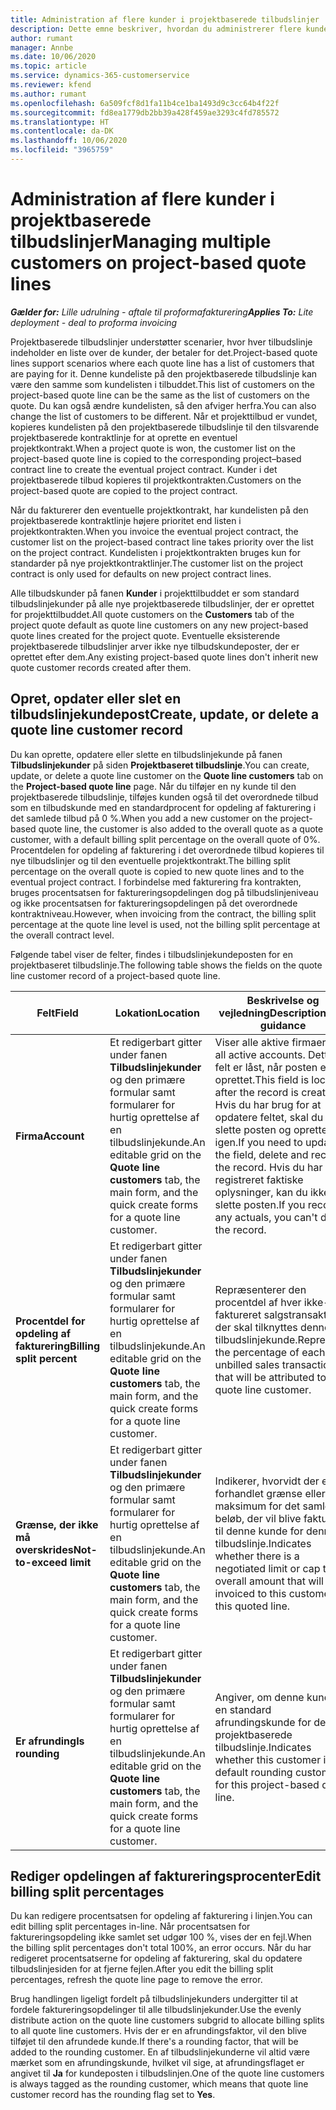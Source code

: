 ```yaml
---
title: Administration af flere kunder i projektbaserede tilbudslinjer
description: Dette emne beskriver, hvordan du administrerer flere kunder på projektbaserede tilbudslinjer.
author: rumant
manager: Annbe
ms.date: 10/06/2020
ms.topic: article
ms.service: dynamics-365-customerservice
ms.reviewer: kfend
ms.author: rumant
ms.openlocfilehash: 6a509fcf8d1fa11b4ce1ba1493d9c3cc64b4f22f
ms.sourcegitcommit: fd8ea1779db2bb39a428f459ae3293c4fd785572
ms.translationtype: HT
ms.contentlocale: da-DK
ms.lasthandoff: 10/06/2020
ms.locfileid: "3965759"
---
```

# <a name="managing-multiple-customers-on-project-based-quote-lines"></a><span data-ttu-id="9e22d-103">Administration af flere kunder i projektbaserede tilbudslinjer</span><span class="sxs-lookup"><span data-stu-id="9e22d-103">Managing multiple customers on project-based quote lines</span></span>

<span data-ttu-id="9e22d-104">_**Gælder for:** Lille udrulning - aftale til proformafakturering_</span><span class="sxs-lookup"><span data-stu-id="9e22d-104">_**Applies To:** Lite deployment - deal to proforma invoicing_</span></span>

<span data-ttu-id="9e22d-105">Projektbaserede tilbudslinjer understøtter scenarier, hvor hver tilbudslinje indeholder en liste over de kunder, der betaler for det.</span><span class="sxs-lookup"><span data-stu-id="9e22d-105">Project-based quote lines support scenarios where each quote line has a list of customers that are paying for it.</span></span> <span data-ttu-id="9e22d-106">Denne kundeliste på den projektbaserede tilbudslinje kan være den samme som kundelisten i tilbuddet.</span><span class="sxs-lookup"><span data-stu-id="9e22d-106">This list of customers on the project-based quote line can be the same as the list of customers on the quote.</span></span> <span data-ttu-id="9e22d-107">Du kan også ændre kundelisten, så den afviger herfra.</span><span class="sxs-lookup"><span data-stu-id="9e22d-107">You can also change the list of customers to be different.</span></span> <span data-ttu-id="9e22d-108">Når et projekttilbud er vundet, kopieres kundelisten på den projektbaserede tilbudslinje til den tilsvarende projektbaserede kontraktlinje for at oprette en eventuel projektkontrakt.</span><span class="sxs-lookup"><span data-stu-id="9e22d-108">When a project quote is won, the customer list on the project-based quote line is copied to the corresponding project–based contract line to create the eventual project contract.</span></span> <span data-ttu-id="9e22d-109">Kunder i det projektbaserede tilbud kopieres til projektkontrakten.</span><span class="sxs-lookup"><span data-stu-id="9e22d-109">Customers on the project-based quote are copied to the project contract.</span></span>

<span data-ttu-id="9e22d-110">Når du fakturerer den eventuelle projektkontrakt, har kundelisten på den projektbaserede kontraktlinje højere prioritet end listen i projektkontrakten.</span><span class="sxs-lookup"><span data-stu-id="9e22d-110">When you invoice the eventual project contract, the customer list on the project-based contract line takes priority over the list on the project contract.</span></span> <span data-ttu-id="9e22d-111">Kundelisten i projektkontrakten bruges kun for standarder på nye projektkontraktlinjer.</span><span class="sxs-lookup"><span data-stu-id="9e22d-111">The customer list on the project contract is only used for defaults on new project contract lines.</span></span>

<span data-ttu-id="9e22d-112">Alle tilbudskunder på fanen **Kunder** i projekttilbuddet er som standard tilbudslinjekunder på alle nye projektbaserede tilbudslinjer, der er oprettet for projekttilbuddet.</span><span class="sxs-lookup"><span data-stu-id="9e22d-112">All quote customers on the **Customers** tab of the project quote default as quote line customers on any new project-based quote lines created for the project quote.</span></span> <span data-ttu-id="9e22d-113">Eventuelle eksisterende projektbaserede tilbudslinjer arver ikke nye tilbudskundeposter, der er oprettet efter dem.</span><span class="sxs-lookup"><span data-stu-id="9e22d-113">Any existing project-based quote lines don't inherit new quote customer records created after them.</span></span>

## <a name="create-update-or-delete-a-quote-line-customer-record"></a><span data-ttu-id="9e22d-114">Opret, opdater eller slet en tilbudslinjekundepost</span><span class="sxs-lookup"><span data-stu-id="9e22d-114">Create, update, or delete a quote line customer record</span></span>

<span data-ttu-id="9e22d-115">Du kan oprette, opdatere eller slette en tilbudslinjekunde på fanen **Tilbudslinjekunder** på siden **Projektbaseret tilbudslinje**.</span><span class="sxs-lookup"><span data-stu-id="9e22d-115">You can create, update, or delete a quote line customer on the **Quote line customers** tab on the **Project-based quote line** page.</span></span> <span data-ttu-id="9e22d-116">Når du tilføjer en ny kunde til den projektbaserede tilbudslinje, tilføjes kunden også til det overordnede tilbud som en tilbudskunde med en standardprocent for opdeling af fakturering i det samlede tilbud på 0 %.</span><span class="sxs-lookup"><span data-stu-id="9e22d-116">When you add a new customer on the project-based quote line, the customer is also added to the overall quote as a quote customer, with a default billing split percentage on the overall quote of 0%.</span></span> <span data-ttu-id="9e22d-117">Procentdelen for opdeling af fakturering i det overordnede tilbud kopieres til nye tilbudslinjer og til den eventuelle projektkontrakt.</span><span class="sxs-lookup"><span data-stu-id="9e22d-117">The billing split percentage on the overall quote is copied to new quote lines and to the eventual project contract.</span></span> <span data-ttu-id="9e22d-118">I forbindelse med fakturering fra kontrakten, bruges procentsatsen for faktureringsopdelingen dog på tilbudslinjeniveau og ikke procentsatsen for faktureringsopdelingen på det overordnede kontraktniveau.</span><span class="sxs-lookup"><span data-stu-id="9e22d-118">However, when invoicing from the contract, the billing split percentage at the quote line level is used, not the billing split percentage at the overall contract level.</span></span> 

<span data-ttu-id="9e22d-119">Følgende tabel viser de felter, findes i tilbudslinjekundeposten for en projektbaseret tilbudslinje.</span><span class="sxs-lookup"><span data-stu-id="9e22d-119">The following table shows the fields on the quote line customer record of a project-based quote line.</span></span>

| <span data-ttu-id="9e22d-120">Felt</span><span class="sxs-lookup"><span data-stu-id="9e22d-120">Field</span></span> | <span data-ttu-id="9e22d-121">Lokation</span><span class="sxs-lookup"><span data-stu-id="9e22d-121">Location</span></span> | <span data-ttu-id="9e22d-122">Beskrivelse og vejledning</span><span class="sxs-lookup"><span data-stu-id="9e22d-122">Description and guidance</span></span> | <span data-ttu-id="9e22d-123">Downstream-virkning</span><span class="sxs-lookup"><span data-stu-id="9e22d-123">Downstream impact</span></span> |
| --- | --- | --- | --- |
| <span data-ttu-id="9e22d-124">**Firma**</span><span class="sxs-lookup"><span data-stu-id="9e22d-124">**Account**</span></span> | <span data-ttu-id="9e22d-125">Et redigerbart gitter under fanen **Tilbudslinjekunder** og den primære formular samt formularer for hurtig oprettelse af en tilbudslinjekunde.</span><span class="sxs-lookup"><span data-stu-id="9e22d-125">An editable grid on the **Quote line customers** tab, the main form, and the quick create forms for a quote line customer.</span></span> | <span data-ttu-id="9e22d-126">Viser alle aktive firmaer.</span><span class="sxs-lookup"><span data-stu-id="9e22d-126">Lists all active accounts.</span></span> <span data-ttu-id="9e22d-127">Dette felt er låst, når posten er oprettet.</span><span class="sxs-lookup"><span data-stu-id="9e22d-127">This field is locked after the record is created.</span></span> <span data-ttu-id="9e22d-128">Hvis du har brug for at opdatere feltet, skal du slette posten og oprette den igen.</span><span class="sxs-lookup"><span data-stu-id="9e22d-128">If you need to update the field, delete and recreate the record.</span></span> <span data-ttu-id="9e22d-129">Hvis du har registreret faktiske oplysninger, kan du ikke slette posten.</span><span class="sxs-lookup"><span data-stu-id="9e22d-129">If you recorded any actuals, you can't delete the record.</span></span> | <span data-ttu-id="9e22d-130">Når du vælger et firma på den overordnede liste over firmaer, der skal tilføjes, tilføjes tilbudslinjekunden også som en tilbudskunde, når du gemmer det.</span><span class="sxs-lookup"><span data-stu-id="9e22d-130">When you pick an account from the master list of accounts to add, the quote line customer is also added as a quote customer when you save it.</span></span> <span data-ttu-id="9e22d-131">Når et tilbud vindes, kopieres tilbudslinjekunder over til projektkontraktlinjekunderne.</span><span class="sxs-lookup"><span data-stu-id="9e22d-131">When a quote is won, quote line customers are copied to the project contract line customers.</span></span> |
| <span data-ttu-id="9e22d-132">**Procentdel for opdeling af fakturering**</span><span class="sxs-lookup"><span data-stu-id="9e22d-132">**Billing split percent**</span></span> | <span data-ttu-id="9e22d-133">Et redigerbart gitter under fanen **Tilbudslinjekunder** og den primære formular samt formularer for hurtig oprettelse af en tilbudslinjekunde.</span><span class="sxs-lookup"><span data-stu-id="9e22d-133">An editable grid on the **Quote line customers** tab, the main form, and the quick create forms for a quote line customer.</span></span> | <span data-ttu-id="9e22d-134">Repræsenterer den procentdel af hver ikke-faktureret salgstransaktion, der skal tilknyttes denne tilbudslinjekunde.</span><span class="sxs-lookup"><span data-stu-id="9e22d-134">Represents the percentage of each unbilled sales transaction that will be attributed to this quote line customer.</span></span> | <span data-ttu-id="9e22d-135">Kopieres til projektkontraktlinjekunder.</span><span class="sxs-lookup"><span data-stu-id="9e22d-135">Copied over to project contract line customers.</span></span> |
| <span data-ttu-id="9e22d-136">**Grænse, der ikke må overskrides**</span><span class="sxs-lookup"><span data-stu-id="9e22d-136">**Not-to-exceed limit**</span></span> | <span data-ttu-id="9e22d-137">Et redigerbart gitter under fanen **Tilbudslinjekunder** og den primære formular samt formularer for hurtig oprettelse af en tilbudslinjekunde.</span><span class="sxs-lookup"><span data-stu-id="9e22d-137">An editable grid on the **Quote line customers** tab, the main form, and the quick create forms for a quote line customer.</span></span> | <span data-ttu-id="9e22d-138">Indikerer, hvorvidt der er en forhandlet grænse eller maksimum for det samlede beløb, der vil blive faktureret til denne kunde for denne tilbudslinje.</span><span class="sxs-lookup"><span data-stu-id="9e22d-138">Indicates whether there is a negotiated limit or cap to the overall amount that will be invoiced to this customer for this quoted line.</span></span> | <span data-ttu-id="9e22d-139">Kopieret til projektkontraktlinjekunderne, når et tilbud er vundet.</span><span class="sxs-lookup"><span data-stu-id="9e22d-139">Copied over to project contract line customers when a quote is won.</span></span> |
| <span data-ttu-id="9e22d-140">**Er afrunding**</span><span class="sxs-lookup"><span data-stu-id="9e22d-140">**Is rounding**</span></span> | <span data-ttu-id="9e22d-141">Et redigerbart gitter under fanen **Tilbudslinjekunder** og den primære formular samt formularer for hurtig oprettelse af en tilbudslinjekunde.</span><span class="sxs-lookup"><span data-stu-id="9e22d-141">An editable grid on the **Quote line customers** tab, the main form, and the quick create forms for a quote line customer.</span></span> | <span data-ttu-id="9e22d-142">Angiver, om denne kunde er en standard afrundingskunde for denne projektbaserede tilbudslinje.</span><span class="sxs-lookup"><span data-stu-id="9e22d-142">Indicates whether this customer is a default rounding customer for this project-based quote line.</span></span> | <span data-ttu-id="9e22d-143">Kopieret til projektkontraktkunderne, når et tilbud er vundet.</span><span class="sxs-lookup"><span data-stu-id="9e22d-143">Copied over to project contract customers when a quote is won.</span></span> |

## <a name="edit-billing-split-percentages"></a><span data-ttu-id="9e22d-144">Rediger opdelingen af faktureringsprocenter</span><span class="sxs-lookup"><span data-stu-id="9e22d-144">Edit billing split percentages</span></span>

<span data-ttu-id="9e22d-145">Du kan redigere procentsatsen for opdeling af fakturering i linjen.</span><span class="sxs-lookup"><span data-stu-id="9e22d-145">You can edit billing split percentages in-line.</span></span> <span data-ttu-id="9e22d-146">Når procentsatsen for faktureringsopdeling ikke samlet set udgør 100 %, vises der en fejl.</span><span class="sxs-lookup"><span data-stu-id="9e22d-146">When the billing split percentages don't total 100%, an error occurs.</span></span> <span data-ttu-id="9e22d-147">Når du har redigeret procentsatserne for opdeling af fakturering, skal du opdatere tilbudslinjesiden for at fjerne fejlen.</span><span class="sxs-lookup"><span data-stu-id="9e22d-147">After you edit the billing split percentages, refresh the quote line page to remove the error.</span></span>

<span data-ttu-id="9e22d-148">Brug handlingen ligeligt fordelt på tilbudslinjekunders undergitter til at fordele faktureringsopdelinger til alle tilbudslinjekunder.</span><span class="sxs-lookup"><span data-stu-id="9e22d-148">Use the evenly distribute action on the quote line customers subgrid to allocate billing splits to all quote line customers.</span></span> <span data-ttu-id="9e22d-149">Hvis der er en afrundingsfaktor, vil den blive tilføjet til den afrundede kunde.</span><span class="sxs-lookup"><span data-stu-id="9e22d-149">If there's a rounding factor, that will be added to the rounding customer.</span></span> <span data-ttu-id="9e22d-150">En af tilbudslinjekunderne vil altid være mærket som en afrundingskunde, hvilket vil sige, at afrundingsflaget er angivet til **Ja** for kundeposten i tilbudslinjen.</span><span class="sxs-lookup"><span data-stu-id="9e22d-150">One of the quote line customers is always tagged as the rounding customer, which means that quote line customer record has the rounding flag set to **Yes**.</span></span> 
